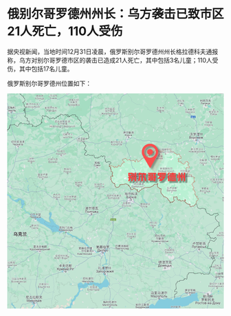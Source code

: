 # 俄别尔哥罗德州州长：乌方袭击已致市区21人死亡，110人受伤

据央视新闻，当地时间12月31日凌晨，俄罗斯别尔哥罗德州州长格拉德科夫通报称，乌方对别尔哥罗德市区的袭击已造成21人死亡，其中包括3名儿童；110人受伤，其中包括17名儿童。

俄罗斯别尔哥罗德州位置如下：

![e817b07e1c585af217075afca484c7e0.jpg](https://raw.githubusercontent.com/qqhsx/qqnews_image/main/2023/12/31/俄别尔哥罗德州州长：乌方袭击已致市区21人死亡，110人受伤/e817b07e1c585af217075afca484c7e0.jpg)


